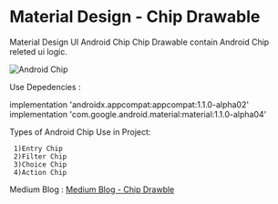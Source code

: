 # Material Design - Chip Drawable
Material Design UI Android Chip
Chip Drawable contain Android Chip releted ui logic.

![Android Chip](https://github.com/milanrupapara/Material-Design_Chip-Drawable/blob/master/chipDrawble.gif)


Use Depedencies :

  implementation 'androidx.appcompat:appcompat:1.1.0-alpha02'
  implementation 'com.google.android.material:material:1.1.0-alpha04'

Types of Android Chip Use in Project:

     1)Entry Chip
     2)Filter Chip
     3)Choice Chip
     4)Action Chip
     
Medium Blog :
             [Medium Blog - Chip Drawble](https://medium.com/@milanrupapara3337/material-design-android-chip-drawable-7def460e2b34?source=friends_link&sk=d14a102a130a7eb501907691fb3946b2)
